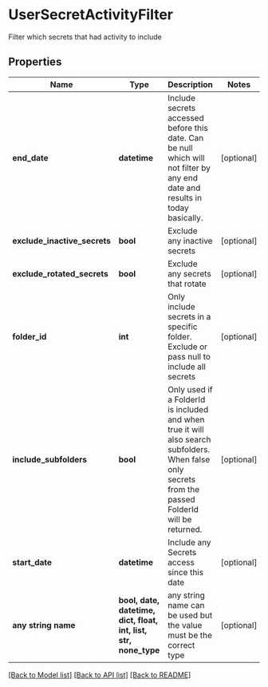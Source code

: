 # UserSecretActivityFilter

Filter which secrets that had activity to include

## Properties
Name | Type | Description | Notes
------------ | ------------- | ------------- | -------------
**end_date** | **datetime** | Include secrets accessed before this date.  Can be null which will not filter by any end date and results in today basically. | [optional] 
**exclude_inactive_secrets** | **bool** | Exclude any inactive secrets | [optional] 
**exclude_rotated_secrets** | **bool** | Exclude any secrets that rotate | [optional] 
**folder_id** | **int** | Only include secrets in a specific folder.  Exclude or pass null to include all secrets | [optional] 
**include_subfolders** | **bool** | Only used if a FolderId is included and when true it will also search subfolders.  When false only secrets from the passed FolderId will be returned. | [optional] 
**start_date** | **datetime** | Include any Secrets access since this date | [optional] 
**any string name** | **bool, date, datetime, dict, float, int, list, str, none_type** | any string name can be used but the value must be the correct type | [optional]

[[Back to Model list]](../README.md#documentation-for-models) [[Back to API list]](../README.md#documentation-for-api-endpoints) [[Back to README]](../README.md)


